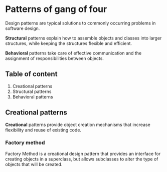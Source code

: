 # Patterns of gang of four

Design patterns are typical solutions to commonly occurring problems in software design.

**Structural** patterns explain how to assemble objects and classes into larger structures, while keeping the structures flexible and efficient.

**Behavioral** patterns take care of effective communication and the assignment of responsibilities between objects.

## Table of content

1. Creational patterns
1. Structural patterns
1. Behavioral patterns

## Creational patterns

**Creational** patterns provide object creation mechanisms that increase flexibility and reuse of existing code.

### Factory method

Factory Method is a creational design pattern that provides an interface for creating objects in a superclass, but allows subclasses to alter the type of objects that will be created.
